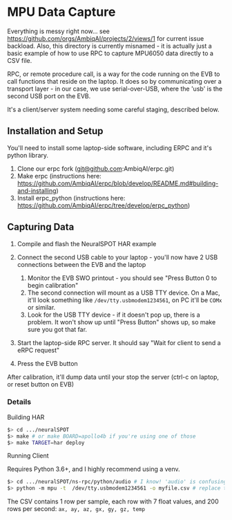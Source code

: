 # MPU Data Capture
Everything is messy right now... see https://github.com/orgs/AmbiqAI/projects/2/views/1 for current issue backload. Also, this directory is currently misnamed - it is actually just a basic example of how to use RPC to capture MPU6050 data directly to a CSV file.

RPC, or remote procedure call, is a way for the code running on the EVB to call functions that reside on the laptop. It does so by communicating over a transport layer - in our case, we use serial-over-USB, where the 'usb' is the second USB port on the EVB.

It's a client/server system needing some careful staging, described below.

## Installation and Setup
You'll need to install some laptop-side software, including ERPC and it's python library.
1. Clone our erpc fork (git@github.com:AmbiqAI/erpc.git)
2. Make erpc (instructions here: https://github.com/AmbiqAI/erpc/blob/develop/README.md#building-and-installing)
3. Install erpc_python (instructions here: https://github.com/AmbiqAI/erpc/tree/develop/erpc_python)

## Capturing Data
1. Compile and flash the NeuralSPOT HAR example
2. Connect the second USB cable to your laptop - you'll now have 2 USB connections between the EVB and the laptop
    1. Monitor the EVB SWO printout - you should see "Press Button 0 to begin calibration"
    2. The second connection will mount as a USB TTY device. On a Mac, it'll look something like `/dev/tty.usbmodem1234561`, on PC it'll be `COMx` or similar.
    3. Look for the USB TTY device - if it doesn't pop up, there is a problem. It won't show up until "Press Button" shows up, so make sure you got that far.

3. Start the laptop-side RPC server. It should say "Wait for client to send a eRPC request"
4. Press the EVB button

After calibration, it'll dump data until your stop the server (ctrl-c on laptop, or reset button on EVB)

### Details

Building HAR

```bash
$> cd .../neuralSPOT
$> make # or make BOARD=apollo4b if you're using one of those
$> make TARGET=har deploy
```

Running Client

Requires Python 3.6+, and I highly recommend using a venv.

```bash
$> cd .../neuralSPOT/ns-rpc/python/audio # I know! 'audio' is confusing, I'll make it better later
$> python -m mpu -t  /dev/tty.usbmodem1234561 -o myfile.csv # replace the /dev.. with device from 2.2 above
```

The CSV contains 1 row per sample, each row with 7 float values, and 200 rows per second: `ax, ay, az, gx, gy, gz, temp`



